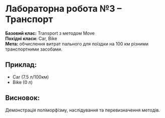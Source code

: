 # Лабораторна робота №3 – Транспорт

**Базовий клас:** Transport з методом Move  
**Похідні класи:** Car, Bike  
**Мета:** обчислення витрат пального для поїздки на 100 км різними транспортними засобами.

## Приклад:
- Car (7.5 л/100км)
- Bike (0 л)

## Висновок:
Демонстрація поліморфізму, наслідування та перевизначення методів.
